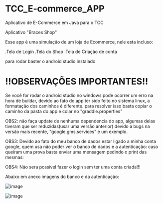 # TCC_E-commerce_APP
Aplicativo de E-Commerce em  Java para o TCC

Aplicativo "Braces Shop"

Esse app é uma simulação de um loja de Ecommerce, nele esta incluso:

.Tela de Login
.Tela do Shop
.Tela de Criação de conta

para rodar baster o android studio instalado

# !!OBSERVAÇÕES IMPORTANTES!!
Se você for rodar o android studio no windows pode ocorrer um erro na hora de buildar,
devido ao fato do app ter sido feito no sistema linux, a formatação dos caminhos é diferente.
para resolver isso basta copiar o caminho da pasta do app e colar no "graddle.properties"

OBS2: não faça update de nenhuma dependencia do app, algumas delas tiveram que ser reduzidas(usar uma versão anterior)
devido a bugs na versão mais recente, "google.gms.services" é um exemplo.

OBS3: Devido ao fato do meu banco de dados estar ligado a minha conta google, quem usa não poder ver o banco de dados e a autenticação: caso queiram uma prova basta enviar uma mensagem pedindo o print das mesmas:

OBS4: Não sera possivel fazer o login sem ter uma conta criada!!!

Abaixo em anexo imagens do banco e da autenticação:

![image](https://github.com/LeonardoRenoldi/TCC_E-commerce_APP/assets/95914933/3c41be33-8f9c-4af4-8b1d-19d62ff70d98)

![image](https://github.com/LeonardoRenoldi/TCC_E-commerce_APP/assets/95914933/f59204a4-a4d7-488a-aec3-28c392595bc0)


